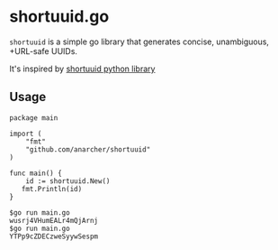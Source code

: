 # shortuuid.go

``shortuuid`` is a simple go library that generates concise, unambiguous,
+URL-safe UUIDs. 

It's inspired by [shortuuid python library](https://github.com/stochastic-technologies/shortuuid)


## Usage

```
package main

import (
    "fmt"
    "github.com/anarcher/shortuuid"
)

func main() {
    id := shortuuid.New()
   fmt.Println(id)
}

$go run main.go
wusrj4VHumEALr4mQjArnj
$go run main.go
YTPp9cZDECzweSyywSespm

```


